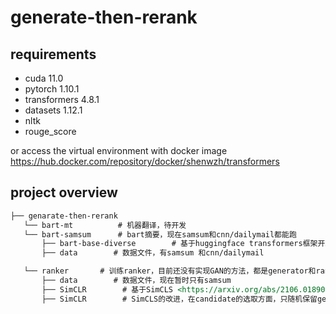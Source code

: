 # generate-then-rerank

## requirements
* cuda 11.0
* pytorch 1.10.1
* transformers 4.8.1
* datasets 1.12.1
* nltk
* rouge_score

or access the virtual environment with docker image <https://hub.docker.com/repository/docker/shenwzh/transformers>

## project overview

```markdown
├── genarate-then-rerank
   └── bart-mt          # 机器翻译，待开发
   └── bart-samsum      # bart摘要，现在samsum和cnn/dailymail都能跑
       ├── bart-base-diverse        # 基于huggingface transformers框架开发，修改了框架的代码，现在可以利用beam search生成多个结果(r un_diverse_gen.py)，但是训练的时候还是用beam search top-1的结果来做model selection
       ├── data        # 数据文件，有samsum 和cnn/dailymail

   └── ranker       # 训练ranker，目前还没有实现GAN的方法，都是generator和ranker分别训练
       ├── data        # 数据文件，现在暂时只有samsum
       ├── SimCLR        # 基于SimCLS <https://arxiv.org/abs/2106.01890>实现的ranker，方法基本和原文一致，使用generator生成的beam里面的文本作为candidate，计算sourceh和每个candidate的roberta编码表征的预先相似度，训练目标是ranking loss，ranking的groud truth是每个candidate的rouge分数排序，目前效果并不是非常理想
       ├── SimCLR        # SimCLS的改进，在candidate的选取方面，只随机保留generator生成的一半的文本作为hard negative，另外一半的candidate通过在其他的训练样例的生成结果中随机抽取，作为easy negative，让模型训练更容易，目前还没跑训练，不知道结果如何。
              
```